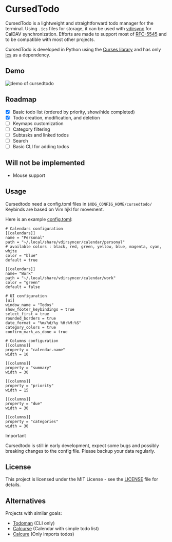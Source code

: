 # CursedTodo

CursedTodo is a lightweight and straightforward todo manager for the terminal. Using `.ics` files for storage, it can be used with [vdirsync](http://vdirsyncer.pimutils.org) for CalDAV synchronization. Efforts are made to support most of [RFC-5545](https://icalendar.org/RFC-Specifications/iCalendar-RFC-5545/) and to be compatible with most other projects.

CursedTodo is developed in Python using the [Curses library](https://docs.python.org/3.13/library/curses.html) and has only [ics](https://github.com/ics-py/ics-py) as a dependency.

## Demo
![demo of cursedtodo](demo.gif "Demo")

## Roadmap

- [x] Basic todo list (ordered by priority, show/hide completed)
- [x] Todo creation, modification, and deletion
- [ ] Keymaps customization
- [ ] Category filtering
- [ ] Subtasks and linked todos
- [ ] Search
- [ ] Basic CLI for adding todos

## Will not be implemented
- Mouse support

## Usage
Cursedtodo need a config.toml files in `$XDG_CONFIG_HOME/cursedtodo/`
Keybinds are based on Vim hjkl for movement.

Here is an example [config.toml](config.toml):
```
# Calendars configuration
[[calendars]]
name = "Personal"
path = "~/.local/share/vdirsyncer/calendar/personal"
# available colors : black, red, green, yellow, blue, magenta, cyan, white
color = "blue"
default = true

[[calendars]]
name= "Work"
path = "~/.local/share/vdirsyncer/calendar/work"
color = "green"
default = false

# UI configuration
[ui]
window_name = "Todos"
show_footer_keybindings = true
select_first = true
rounded_borders = true
date_format = "%m/%d/%y %H:%M:%S"
category_colors = true
confirm_mark_as_done = true

# Columns configuration
[[columns]]
property = "calendar.name"
width = 10

[[columns]]
property = "summary"
width = 30

[[columns]]
property = "priority"
width = 15

[[columns]]
property = "due"
width = 30

[[columns]]
property = "categories"
width = 30
```

> [!IMPORTANT]  
> Cursedtodo is still in early development, expect some bugs and possibly breaking changes to the
> config file. Please backup your data regularly.


## License

This project is licensed under the MIT License - see the [LICENSE](LICENSE) file for details.

## Alternatives

Projects with similar goals:

- [Todoman](https://github.com/pimutils/todoman) (CLI only)
- [Calcurse](https://calcurse.org/) (Calendar with simple todo list)
- [Calcure](https://github.com/anufrievroman/calcure) (Only imports todos)
